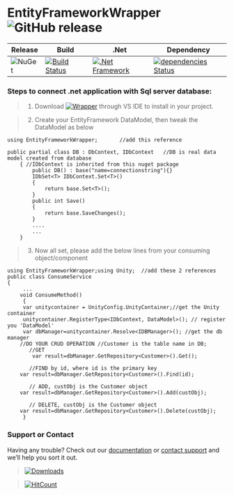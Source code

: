 # EntityFrameworkWrapper ![GitHub release](https://img.shields.io/github/release/ajeetx/EntityFrameworkWrapper.svg?style=for-the-badge)

	
| Release | Build | .Net  | Dependency |
| ---     | ---   | ---    | ---        |
|![NuGet](https://img.shields.io/nuget/v/Generic.Repository.EntityFramework.svg) | [![Build Status](https://travis-ci.org/AJEETX/EntityFrameworkWrapper.png?branch=master&style=for-the-badge)](https://travis-ci.org/AJEETX/EntityFrameworkWrapper) | [![.Net Framework](https://img.shields.io/badge/DotNet-4.6.1-blue.svg?style=plastic)](https://www.microsoft.com/en-au/download/details.aspx?id=49981) | [![dependencies Status](https://img.shields.io/badge/dependency-none-brightgreen.svg?style=plastic)](https://img.shields.io/badge/dependency-none-brightgreen.svg) |

### Steps to connect .net application with Sql server database:

 
 >  1. Download [![Wrapper](https://img.shields.io/badge/EntityFramework-Wrapper-blue.svg)](https://www.nuget.org/packages/Generic.Repository.EntityFramework/1.0.7) through VS IDE  to install in your project.

>   2. Create your EntityFramework DataModel, then tweak the DataModel as below
```
using EntityFrameworkWrapper;       //add this reference

public partial class DB : DbContext, IDbContext   //DB is real data model created from database
    { //IDbContext is inherited from this nuget package
        public DB() : base("name=connectionstring"){} 
        IDbSet<T> IDbContext.Set<T>()
        {
            return base.Set<T>();
        }
        public int Save()
        {
            return base.SaveChanges();
        }
        ....
        ...
    }
```
>   3.	Now all set, please add the below lines from your consuming object/component

```
using EntityFrameworkWrapper;using Unity;  //add these 2 references
public class ConsumeService
{
     ...
    void ConsumeMethod()
     {
     var unitycontainer = UnityConfig.UnityContainer;//get the Unity container
     unitycontainer.RegisterType<IDbContext, DataModel>(); // register you 'DataModel'
     var dbManager=unitycontainer.Resolve<IDBManager>(); //get the db manager
	//DO YOUR CRUD OPERATION //Customer is the table name in DB; 
       //GET	
        var result=dbManager.GetRepository<Customer>().Get();  
       
       //FIND by id, where id is the primary key
	var result=dbManager.GetRepository<Customer>().Find(id); 

       // ADD, custObj is the Customer object
	var result=dbManager.GetRepository<Customer>().Add(custObj);

       // DELETE, custObj is the Customer object
	var result=dbManager.GetRepository<Customer>().Delete(custObj);
     }
```

### Support or Contact

Having any trouble? Check out our [documentation](https://github.com/AJEETX/EntityFrameworkWrapper/blob/master/README.md) or [contact support](mailto:ajeetkumar@email.com) and we’ll help you sort it out.

>[![Downloads](https://img.shields.io/nuget/dt/Generic.Repository.EntityFramework.svg?style=plastic)](https://www.nuget.org/stats/packages/Generic.Repository.EntityFramework?groupby=Version)

> [![HitCount](http://hits.dwyl.io/ajeetx/EntityFrameworkWrapper/projects/1.svg)](http://hits.dwyl.io/ajeetx/EntityFrameworkWrapper/projects/1)
